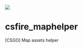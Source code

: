 [![](https://img.shields.io/badge/Discord-150%20online-7289DA?style=for-the-badge&logo=discord)](https://csfire.gg/discord)

# csfire_maphelper
[CSGO] Map assets helper
